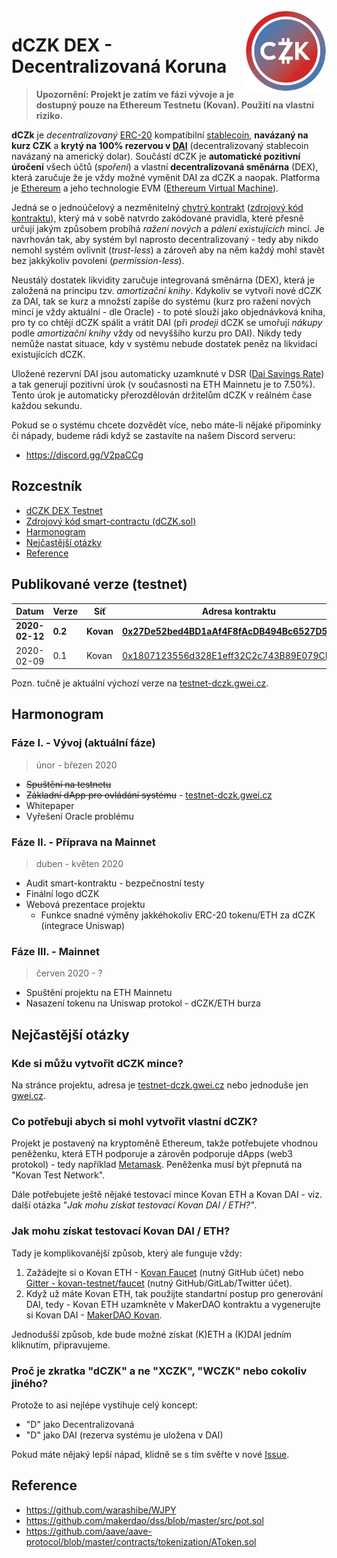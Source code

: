 <img src="https://raw.githubusercontent.com/gweicz/dczk-frontend/master/src/img/dczk.png" width="130" height="130" align="right" />

# dCZK DEX - Decentralizovaná Koruna

> **Upozornění: Projekt je zatím ve fázi vývoje a je dostupný pouze na Ethereum Testnetu (Kovan). Použití na vlastní riziko.**

**dCZk** je *decentralizovaný* [ERC-20](https://cointelegraph.com/explained/erc-20-tokens-explained) kompatibilní [stablecoin](https://en.wikipedia.org/wiki/Stablecoin), **navázaný na kurz CZK** a **krytý na 100% rezervou v [DAI](https://medium.com/mycrypto/what-is-dai-and-how-does-it-work-742d09ba25d6)** (decentralizovaný stablecoin navázaný na americký dolar). Součástí dCZK je **automatické pozitivní úročení** všech účtů (*spoření*) a vlastní **decentralizovaná směnárna** (DEX), která zaručuje že je vždy možné vyměnit DAI za dCZK a naopak. Platforma je [Ethereum](https://ethereum.org/) a jeho technologie EVM ([Ethereum Virtual Machine](https://medium.com/mycrypto/the-ethereum-virtual-machine-how-does-it-work-9abac2b7c9e)).

Jedná se o jednoúčelový a nezměnitelný [chytrý kontrakt](https://cs.wikipedia.org/wiki/Chytr%C3%BD_kontrakt) ([zdrojový kód kontraktu](https://github.com/gweicz/dCZK/blob/master/contracts/DCZK.sol)), který má v sobě natvrdo zakódované pravidla, které přesně určují jakým způsobem probíhá *ražení nových* a *pálení existujících* mincí. Je navrhován tak, aby systém byl naprosto decentralizovaný - tedy aby nikdo nemohl systém ovlivnit (*trust-less*) a zároveň aby na něm každý mohl stavět bez jakkýkoliv povolení (*permission-less*).

Neustálý dostatek likvidity zaručuje integrovaná směnárna (DEX), která je založená na principu tzv. *amortizační knihy*. Kdykoliv se vytvoří nové dCZK za DAI, tak se kurz a množstí zapíše do systému (kurz pro ražení nových mincí je vždy aktuální - dle Oracle) - to poté slouží jako objednávková kniha, pro ty co chtějí dCZK spálit a vrátit DAI (při *prodeji* dCZK se umořují *nákupy* podle *amortizační knihy* vždy od nevyššího kurzu pro DAI). Nikdy tedy nemůže nastat situace, kdy v systému nebude dostatek peněz na likvidaci existujících dCZK.

Uložené rezervní DAI jsou automaticky uzamknuté v DSR ([Dai Savings Rate](https://ethereumprice.org/guides/article/dai-savings-rate-explained/)) a tak generují pozitivní úrok (v současnosti na ETH Mainnetu je to 7.50%). Tento úrok je automaticky přerozdělován držitelům dCZK v reálném čase každou sekundu.

Pokud se o systému chcete dozvědět více, nebo máte-li nějaké připomínky či nápady, budeme rádi když se zastavíte na našem Discord serveru:
* https://discord.gg/V2paCCg

## Rozcestník

* [dCZK DEX Testnet](https://testnet-dczk.gwei.cz/)
* [Zdrojový kód smart-contractu (dCZK.sol)](https://github.com/gweicz/dCZK/blob/master/contracts/DCZK.sol)
* [Harmonogram](#Harmonogram)
* [Nejčastější otázky](#nej%C4%8Dast%C4%9Bj%C5%A1%C3%AD-ot%C3%A1zky)
* [Reference](#Reference)

## Publikované verze (testnet)
Datum          | Verze   | Síť       | Adresa kontraktu  | ABI
---            | ---     | ---       | ---               | ---
**2020-02-12** | **0.2** | **Kovan** | **[0x27De52bed4BD1aAf4F8fAcDB494Bc6527D5B93b1](https://kovan.etherscan.io/address/0x27de52bed4bd1aaf4f8facdb494bc6527d5b93b1)** | **[ABI](https://raw.githubusercontent.com/gweicz/dCZK/master/dapp/src/abi/DCZK/0.2/DCZK.json)**
2020-02-09     | 0.1     | Kovan     | [0x1807123556d328E1eff32C2c743B89E079CE1f65](https://kovan.etherscan.io/address/0x1807123556d328E1eff32C2c743B89E079CE1f65) | [ABI](https://raw.githubusercontent.com/gweicz/dCZK/master/dapp/src/abi/DCZK/0.1/DCZK.json)

Pozn. tučně je aktuální výchozí verze na [testnet-dczk.gwei.cz](https://testnet-dczk.gwei.cz/).

## Harmonogram
### Fáze I. - Vývoj (aktuální fáze)
> únor - březen 2020
* ~~Spuštění na testnetu~~
* ~~Základní dApp pro ovládání systému~~ - [testnet-dczk.gwei.cz](https://testnet-dczk.gwei.cz)
* Whitepaper
* Vyřešení Oracle problému

### Fáze II. - Příprava na Mainnet
> duben - květen 2020
* Audit smart-kontraktu - bezpečnostní testy
* Finální logo dCZK
* Webová prezentace projektu
  * Funkce snadné výměny jakkéhokoliv ERC-20 tokenu/ETH za dCZK (integrace Uniswap)

### Fáze III. - Mainnet
> červen 2020 - ?
* Spuštění projektu na ETH Mainnetu
* Nasazení tokenu na Uniswap protokol - dCZK/ETH burza

## Nejčastější otázky

### Kde si můžu vytvořit dCZK mince?
Na stránce projektu, adresa je [testnet-dczk.gwei.cz](https://testnet-dczk.gwei.cz/) nebo jednoduše jen [gwei.cz](http://gwei.cz/).

### Co potřebuji abych si mohl vytvořit vlastní dCZK?
Projekt je postavený na kryptoměně Ethereum, takže potřebujete vhodnou peněženku, která ETH podporuje a zárověn podporuje dApps (web3 protokol) - tedy například [Metamask](https://metamask.io/). Peněženka musí být přepnutá na "Kovan Test Network".

Dále potřebujete ještě nějaké testovací mince Kovan ETH a Kovan DAI - viz. další otázka "*Jak mohu získat testovací Kovan DAI / ETH?"*.

### Jak mohu získat testovací Kovan DAI / ETH?
Tady je komplikovanější způsob, který ale funguje vždy:
1. Zažádejte si o Kovan ETH - [Kovan Faucet](https://faucet.kovan.network/) (nutný GitHub účet) nebo [Gitter - kovan-testnet/faucet](https://testnet-dczk.gwei.cz/) (nutný GitHub/GitLab/Twitter účet).
2. Když už máte Kovan ETH, tak použijte standartní postup pro generování DAI, tedy - Kovan ETH uzamkněte v MakerDAO kontraktu a vygenerujte si Kovan DAI - [MakerDAO Kovan](https://mcd-cdp-portal-git-develop.mkr-js-prod.now.sh/borrow?network=kovan).

Jednodušší způsob, kde bude možné získat (K)ETH a (K)DAI jedním kliknutím, připravujeme.

### Proč je zkratka "dCZK" a ne "XCZK", "WCZK" nebo cokoliv jiného?

Protože to asi nejlépe vystihuje celý koncept:
* "D" jako Decentralizovaná 
* "D" jako DAI (rezerva systému je uložena v DAI)

Pokud máte nějaký lepší nápad, klidně se s tím svěřte v nové [Issue](https://github.com/gweicz/dCZK/issues/new).

## Reference
* https://github.com/warashibe/WJPY
* https://github.com/makerdao/dss/blob/master/src/pot.sol
* https://github.com/aave/aave-protocol/blob/master/contracts/tokenization/AToken.sol

